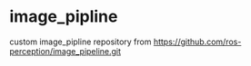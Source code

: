 # image_pipline
custom image_pipline repository from https://github.com/ros-perception/image_pipeline.git
